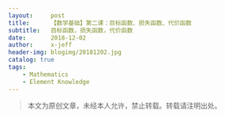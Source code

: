 ```yaml
---
layout:     post
title:      【数学基础】第二课：目标函数、损失函数、代价函数
subtitle:   目标函数，损失函数，代价函数
date:       2018-12-02
author:     x-jeff
header-img: blogimg/20181202.jpg
catalog: true
tags:
    - Mathematics
    - Element Knowledge
---  
```

>本文为原创文章，未经本人允许，禁止转载。转载请注明出处。
